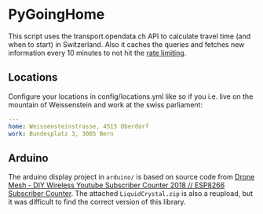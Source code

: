 # PyGoingHome
This script uses the transport.opendata.ch API to calculate travel time
(and when to start) in Switzerland. Also it caches the queries and fetches new
information every 10 minutes to not hit the [rate limiting](https://timetable.search.ch/api/help).

## Locations
Configure your locations in config/locations.yml like so if you i.e. live
on the mountain of Weissenstein and work at the swiss parliament:
```yaml
---
home: Weissensteinstrasse, 4515 Oberdorf
work: Bundesplatz 3, 3005 Bern
```

## Arduino
The arduino display project in `arduino/` is based on source code from
[Drone Mesh - DIY Wireless Youtube Subscriber Counter 2018 // ESP8266 Subscriber Counter](https://www.youtube.com/watch?v=yfDWCga7iP4).
The attached `LiquidCrystal.zip` is also a reupload, but it was difficult to find the correct
version of this library.
